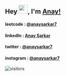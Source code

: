 ## Hey <img src="https://github.com/TheDudeThatCode/TheDudeThatCode/blob/master/Assets/Hi.gif" width="29">, I'm [Anay!](https://www.linkedin.com/in/anaysarkar7/)

#### leetcode : [@anaysarkar7](https://leetcode.com/anaysarkar7) <img src="https://github.com/TheDudeThatCode/TheDudeThatCode/blob/master/Assets/Developer.gif" width="15">
#### linkedIn : [Anay Sarkar](https://www.linkedin.com/in/anaysarkar7/) <img src="https://github.com/TheDudeThatCode/TheDudeThatCode/blob/master/Assets/Linkedin.svg" width="15">
#### twitter : [@anaysarkar7](https://twitter.com/anaysarkar7) <img src="https://github.com/TheDudeThatCode/TheDudeThatCode/blob/master/Assets/Twitter.svg" width="15">
#### instagram : [@anaysarkar7](https://www.instagram.com/anaysarkar7/) <img src="https://github.com/TheDudeThatCode/TheDudeThatCode/blob/master/Assets/Instagram.svg" width="15">

![visitors](https://visitor-badge.laobi.icu/badge?anaysarkar7.anaysarkar7)
